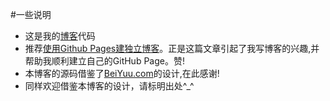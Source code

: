 #一些说明

* 这是我的[博客](www.feimengspirit.com)代码
* 推荐[使用Github Pages建独立博客](http://beiyuu.com/github-pages/)。正是这篇文章引起了我写博客的兴趣,并帮助我顺利建立自己的GitHub Page。赞!
* 本博客的源码借鉴了[BeiYuu.com](http://beiyuu.com)的设计,在此感谢!
* 同样欢迎借鉴本博客的设计，请标明出处^_^
